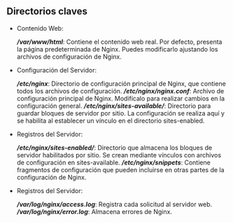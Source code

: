 ## Directorios claves

  * Contenido Web:

    ***/var/www/html***: Contiene el contenido web real. Por defecto, presenta la página predeterminada de Nginx. Puedes modificarlo ajustando los archivos de configuración de Nginx.

  * Configuración del Servidor:

    ***/etc/nginx***: Directorio de configuración principal de Nginx, que contiene todos los archivos de configuración.
    ***/etc/nginx/nginx.conf***: Archivo de configuración principal de Nginx. Modifícalo para realizar cambios en la configuración general.
    ***/etc/nginx/sites-available/***: Directorio para guardar bloques de servidor por sitio. La configuración se realiza aquí y se habilita al establecer un vínculo en el directorio sites-enabled.

  * Registros del Servidor:

    ***/etc/nginx/sites-enabled/***: Directorio que almacena los bloques de servidor habilitados por sitio. Se crean mediante vínculos con archivos de configuración en sites-available.
    ***/etc/nginx/snippets***: Contiene fragmentos de configuración que pueden incluirse en otras partes de la configuración de Nginx.

  * Registros del Servidor:

    ***/var/log/nginx/access.log***: Registra cada solicitud al servidor web.
    ***/var/log/nginx/error.log***: Almacena errores de Nginx.
